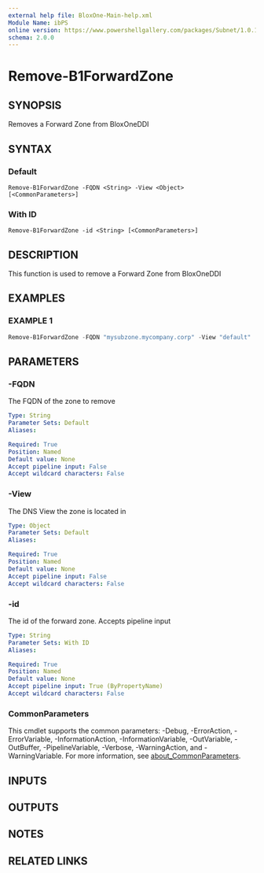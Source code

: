 ```yaml
---
external help file: BloxOne-Main-help.xml
Module Name: ibPS
online version: https://www.powershellgallery.com/packages/Subnet/1.0.14/Content/Public%5CGet-Subnet.ps1
schema: 2.0.0
---
```


# Remove-B1ForwardZone

## SYNOPSIS
Removes a Forward Zone from BloxOneDDI

## SYNTAX

### Default
```
Remove-B1ForwardZone -FQDN <String> -View <Object> [<CommonParameters>]
```

### With ID
```
Remove-B1ForwardZone -id <String> [<CommonParameters>]
```

## DESCRIPTION
This function is used to remove a Forward Zone from BloxOneDDI

## EXAMPLES

### EXAMPLE 1
```powershell
Remove-B1ForwardZone -FQDN "mysubzone.mycompany.corp" -View "default"
```

## PARAMETERS

### -FQDN
The FQDN of the zone to remove

```yaml
Type: String
Parameter Sets: Default
Aliases:

Required: True
Position: Named
Default value: None
Accept pipeline input: False
Accept wildcard characters: False
```

### -View
The DNS View the zone is located in

```yaml
Type: Object
Parameter Sets: Default
Aliases:

Required: True
Position: Named
Default value: None
Accept pipeline input: False
Accept wildcard characters: False
```

### -id
The id of the forward zone.
Accepts pipeline input

```yaml
Type: String
Parameter Sets: With ID
Aliases:

Required: True
Position: Named
Default value: None
Accept pipeline input: True (ByPropertyName)
Accept wildcard characters: False
```

### CommonParameters
This cmdlet supports the common parameters: -Debug, -ErrorAction, -ErrorVariable, -InformationAction, -InformationVariable, -OutVariable, -OutBuffer, -PipelineVariable, -Verbose, -WarningAction, and -WarningVariable. For more information, see [about_CommonParameters](http://go.microsoft.com/fwlink/?LinkID=113216).

## INPUTS

## OUTPUTS

## NOTES

## RELATED LINKS
